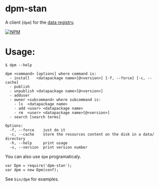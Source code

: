 dpm-stan
========

A client (```dpm```) for the [data registry](https://github.com/standard-analytics/data-registry).

[![NPM](https://nodei.co/npm/dpm-stan.png)](https://nodei.co/npm/dpm-stan/)

Usage:
======

    $ dpm --help
    
    dpm <command> [options] where command is:
      - install   <datapackage name>[@<version>] [-f, --force] [-c, --cache]
      - publish
      - unpublish <datapackage name>[@<version>]
      - adduser
      - owner <subcommand> where subcommand is:
        - ls  <datapackage name>
        - add <user> <datapackage name>
        - rm  <user> <datapackage name>[@<version>]
      - search [search terms]
    
    Options:
      -f, --force    just do it
      -c, --cache    store the resources content on the disk in a data/ directory
      -h, --help     print usage
      -v, --version  print version number


You can also use ```dpm``` programaticaly.

    var Dpm = require('dpm-stan');
    var dpm = new Dpm(conf);


See ```bin/dpm``` for examples.
